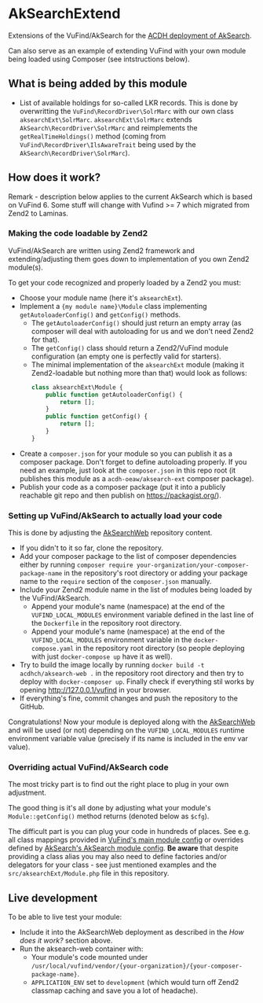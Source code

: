 # AkSearchExtend

Extensions of the VuFind/AkSearch for the [ACDH deployment of AkSearch](https://github.com/acdh-oeaw/AkSearchWeb).

Can also serve as an example of extending VuFind with your own module being loaded using Composer (see intstructions below).

## What is being added by this module

* List of available holdings for so-called LKR records.
  This is done by overwritting the `VuFind\RecordDriver\SolrMarc` with our own class `aksearchExt\SolrMarc`.
  `aksearchExt\SolrMarc` extends `AkSearch\RecordDriver\SolrMarc` and reimplements the `getRealTimeHoldings()` method (coming from `VuFind\RecordDriver\IlsAwareTrait` being used by the `AkSearch\RecordDriver\SolrMarc`).

## How does it work?

Remark - description below applies to the current AkSearch which is based on VuFind 6. Some stuff will change with Vufind >= 7 which migrated from Zend2 to Laminas.

### Making the code loadable by Zend2

VuFind/AkSearch are written using Zend2 framework and extending/adjusting them goes down to implementation of you own Zend2 module(s).

To get your code recognized and properly loaded by a Zend2 you must:

* Choose your module name (here it's `aksearchExt`).
* Implement a `{my module name}\Module` class implementing `getAutoloaderConfig()` and `getConfig()` methods.
    * The `getAutoloaderConfig()` should just return an empty array (as composer will deal with autoloading for us and we don't need Zend2 for that).
    * The `getConfig()` class should return a Zend2/VuFind module configuration (an empty one is perfectly valid for starters).
    * The minimal implementation of the `aksearchExt` module (making it Zend2-loadable but nothing more than that) would look as follows:
      ```php
      class aksearchExt\Module {
          public function getAutoloaderConfig() {
              return [];
          }
          public function getConfig() {
              return [];
          }
      }
      ```
* Create a `composer.json` for your module so you can publish it as a composer package.
  Don't forget to define autoloading properly.
  If you need an example, just look at the `composer.json` in this repo root (it publishes this module as a `acdh-oeaw/aksearch-ext` composer package).
* Publish your code as a composer package (put it into a publicly reachable git repo and then publish on https://packagist.org/).

### Setting up VuFind/AkSearch to actually load your code

This is done by adjusting the [AkSearchWeb](https://github.com/acdh-oeaw/AkSearchWeb) repository content.

* If you didn't to it so far, clone the repository.
* Add your composer package to the list of composer dependencies
  either by running `composer require your-organization/your-composer-package-name` in the repository's root directory 
  or adding your package name to the `require` section of the `composer.json` manually.
* Include your Zend2 module name in the list of modules being loaded by the VuFind/AkSearch.
    * Append your module's name (namespace) at the end of the `VUFIND_LOCAL_MODULES` environment variable defined in the last line of the `Dockerfile` in the repository root directory.
    * Append your module's name (namespace) at the end of the `VUFIND_LOCAL_MODULES` environment variable in the `docker-compose.yaml` in the repository root directory
      (so people deploying with just `docker-compose up` have it as well).
* Try to build the image locally by running `docker build -t acdhch/aksearch-web .` in the repository root directory 
  and then try to deploy with `docker-composer up`.
  Finally check if everything stil works by opening http://127.0.0.1/vufind in your browser.
* If everything's fine, commit changes and push the repository to the GitHub.

Congratulations! Now your module is deployed along with the [AkSearchWeb](https://github.com/acdh-oeaw/AkSearchWeb) 
and will be used (or not) depending on the `VUFIND_LOCAL_MODULES` runtime environment variable value (precisely if its name is included in the env var value).

### Overriding actual VuFind/AkSearch code

The most tricky part is to find out the right place to plug in your own adjustment.

The good thing is it's all done by adjusting what your module's `Module::getConfig()` method returns (denoted below as `$cfg`).

The difficult part is you can plug your code in hundreds of places. See e.g. all class mappings provided in [VuFind's main module config](https://biapps.arbeiterkammer.at/gitlab/open/aksearch/aksearch/blob/aksearch/module/VuFind/config/module.config.php) or overrides defined by [AkSearch's AkSearch module config](https://gitlab.com/acdh-oeaw/oeaw-resources/module-core/-/blob/master/config/module.config.php).
**Be aware** that despite providing a class alias you may also need to define factories and/or delegators for your class - see just mentioned examples and the `src/aksearchExt/Module.php` file in this repository.

## Live development

To be able to live test your module:

* Include it into the AkSearchWeb deployment as described in the *How does it work?* section above.
* Run the aksearch-web container with:
    * Your module's code mounted under `/usr/local/vufind/vendor/{your-organization}/{your-composer-package-name}`.
    * `APPLICATION_ENV` set to `development` (which would turn off Zend2 classmap caching and save you a lot of headache).

